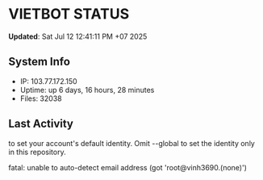 # VIETBOT STATUS
**Updated**: Sat Jul 12 12:41:11 PM +07 2025

## System Info
- IP: 103.77.172.150
- Uptime: up 6 days, 16 hours, 28 minutes
- Files: 32038

## Last Activity

to set your account's default identity.
Omit --global to set the identity only in this repository.

fatal: unable to auto-detect email address (got 'root@vinh3690.(none)')

